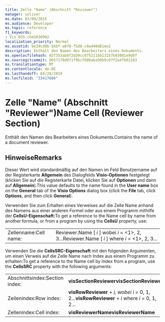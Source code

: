 ```yaml
---
title: Zelle "Name" (Abschnitt "Reviewer")
manager: soliver
ms.date: 03/09/2015
ms.audience: Developer
ms.topic: reference
f1_keywords:
- Vis_DSS.chm1030992
localization_priority: Normal
ms.assetid: be39cd0b-56bf-a070-f5d8-c9a440d81ee2
description: Enthält den Namen des Bearbeiters eines Dokuments.
ms.openlocfilehash: 02f353ab8f2d39cc075211bb13157b93081e9d8f
ms.sourcegitcommit: 8657170d071f9bcf680aba50b9c07f2a4fb82283
ms.translationtype: MT
ms.contentlocale: de-DE
ms.lasthandoff: 04/28/2019
ms.locfileid: "33417686"
---
```

# <a name="name-cell-reviewer-section"></a><span data-ttu-id="3d72f-103">Zelle "Name" (Abschnitt "Reviewer")</span><span class="sxs-lookup"><span data-stu-id="3d72f-103">Name Cell (Reviewer Section)</span></span>

<span data-ttu-id="3d72f-104">Enthält den Namen des Bearbeiters eines Dokuments.</span><span class="sxs-lookup"><span data-stu-id="3d72f-104">Contains the name of a document reviewer.</span></span>
  
## <a name="remarks"></a><span data-ttu-id="3d72f-105">Hinweise</span><span class="sxs-lookup"><span data-stu-id="3d72f-105">Remarks</span></span>

 <span data-ttu-id="3d72f-106">Dieser Wert wird standardmäßig auf  den Namen im Feld Benutzername auf der Registerkarte  **Allgemein** des Dialogfelds **Visio-Optionen** festgelegt (klicken Sie auf die Registerkarte Datei, klicken Sie auf **Optionen** und dann auf **Allgemein**).</span><span class="sxs-lookup"><span data-stu-id="3d72f-106">This value defaults to the name found in the **User name** box on the **General** tab of the **Visio Options** dialog box (click the **File** tab, click **Options**, and then click **General**).</span></span> 
  
<span data-ttu-id="3d72f-107">Verwenden Sie zum Erhalten eines Verweises auf die Zelle Name anhand des Namens aus einer anderen Formel oder aus einem Programm mithilfe der **CellsU-Eigenschaft:**</span><span class="sxs-lookup"><span data-stu-id="3d72f-107">To get a reference to the Name cell by name from another formula, or from a program by using the **CellsU** property, use:</span></span> 
  
|||
|:-----|:-----|
| <span data-ttu-id="3d72f-108">Zellenname:</span><span class="sxs-lookup"><span data-stu-id="3d72f-108">Cell name:</span></span>  <br/> | <span data-ttu-id="3d72f-109">Reviewer.Name [  *i*  ] wobei  *i*  = <1>, 2, 3...</span><span class="sxs-lookup"><span data-stu-id="3d72f-109">Reviewer.Name [  *i*  ] where  *i*  = <1>, 2, 3...</span></span>  <br/> |
   
<span data-ttu-id="3d72f-110">Verwenden Sie die **CellsSRC-Eigenschaft** mit den folgenden Argumenten, um einen Verweis auf die Zelle Name nach Index aus einem Programm zu erhalten:</span><span class="sxs-lookup"><span data-stu-id="3d72f-110">To get a reference to the Name cell by index from a program, use the **CellsSRC** property with the following arguments:</span></span> 
  
|||
|:-----|:-----|
| <span data-ttu-id="3d72f-111">Abschnittsindex:</span><span class="sxs-lookup"><span data-stu-id="3d72f-111">Section index:</span></span>  <br/> |<span data-ttu-id="3d72f-112">**visSectionReviewer**</span><span class="sxs-lookup"><span data-stu-id="3d72f-112">**visSectionReviewer**</span></span> <br/> |
| <span data-ttu-id="3d72f-113">Zeilenindex:</span><span class="sxs-lookup"><span data-stu-id="3d72f-113">Row index:</span></span>  <br/> |<span data-ttu-id="3d72f-114">**visRowReviewer**  +   *i,* *wobei i* = 0, 1, 2...</span><span class="sxs-lookup"><span data-stu-id="3d72f-114">**visRowReviewer** +  *i*  where  *i*  = 0, 1, 2...</span></span>  <br/> |
| <span data-ttu-id="3d72f-115">Zellenindex:</span><span class="sxs-lookup"><span data-stu-id="3d72f-115">Cell index:</span></span>  <br/> |<span data-ttu-id="3d72f-116">**visReviewerName**</span><span class="sxs-lookup"><span data-stu-id="3d72f-116">**visReviewerName**</span></span> <br/> |
   


